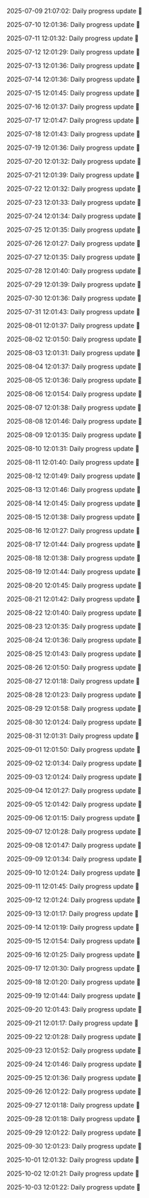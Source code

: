2025-07-09 21:07:02: Daily progress update 🚀

2025-07-10 12:01:36: Daily progress update 🚀

2025-07-11 12:01:32: Daily progress update 🚀

2025-07-12 12:01:29: Daily progress update 🚀

2025-07-13 12:01:36: Daily progress update 🚀

2025-07-14 12:01:36: Daily progress update 🚀

2025-07-15 12:01:45: Daily progress update 🚀

2025-07-16 12:01:37: Daily progress update 🚀

2025-07-17 12:01:47: Daily progress update 🚀

2025-07-18 12:01:43: Daily progress update 🚀

2025-07-19 12:01:36: Daily progress update 🚀

2025-07-20 12:01:32: Daily progress update 🚀

2025-07-21 12:01:39: Daily progress update 🚀

2025-07-22 12:01:32: Daily progress update 🚀

2025-07-23 12:01:33: Daily progress update 🚀

2025-07-24 12:01:34: Daily progress update 🚀

2025-07-25 12:01:35: Daily progress update 🚀

2025-07-26 12:01:27: Daily progress update 🚀

2025-07-27 12:01:35: Daily progress update 🚀

2025-07-28 12:01:40: Daily progress update 🚀

2025-07-29 12:01:39: Daily progress update 🚀

2025-07-30 12:01:36: Daily progress update 🚀

2025-07-31 12:01:43: Daily progress update 🚀

2025-08-01 12:01:37: Daily progress update 🚀

2025-08-02 12:01:50: Daily progress update 🚀

2025-08-03 12:01:31: Daily progress update 🚀

2025-08-04 12:01:37: Daily progress update 🚀

2025-08-05 12:01:36: Daily progress update 🚀

2025-08-06 12:01:54: Daily progress update 🚀

2025-08-07 12:01:38: Daily progress update 🚀

2025-08-08 12:01:46: Daily progress update 🚀

2025-08-09 12:01:35: Daily progress update 🚀

2025-08-10 12:01:31: Daily progress update 🚀

2025-08-11 12:01:40: Daily progress update 🚀

2025-08-12 12:01:49: Daily progress update 🚀

2025-08-13 12:01:46: Daily progress update 🚀

2025-08-14 12:01:45: Daily progress update 🚀

2025-08-15 12:01:38: Daily progress update 🚀

2025-08-16 12:01:27: Daily progress update 🚀

2025-08-17 12:01:44: Daily progress update 🚀

2025-08-18 12:01:38: Daily progress update 🚀

2025-08-19 12:01:44: Daily progress update 🚀

2025-08-20 12:01:45: Daily progress update 🚀

2025-08-21 12:01:42: Daily progress update 🚀

2025-08-22 12:01:40: Daily progress update 🚀

2025-08-23 12:01:35: Daily progress update 🚀

2025-08-24 12:01:36: Daily progress update 🚀

2025-08-25 12:01:43: Daily progress update 🚀

2025-08-26 12:01:50: Daily progress update 🚀

2025-08-27 12:01:18: Daily progress update 🚀

2025-08-28 12:01:23: Daily progress update 🚀

2025-08-29 12:01:58: Daily progress update 🚀

2025-08-30 12:01:24: Daily progress update 🚀

2025-08-31 12:01:31: Daily progress update 🚀

2025-09-01 12:01:50: Daily progress update 🚀

2025-09-02 12:01:34: Daily progress update 🚀

2025-09-03 12:01:24: Daily progress update 🚀

2025-09-04 12:01:27: Daily progress update 🚀

2025-09-05 12:01:42: Daily progress update 🚀

2025-09-06 12:01:15: Daily progress update 🚀

2025-09-07 12:01:28: Daily progress update 🚀

2025-09-08 12:01:47: Daily progress update 🚀

2025-09-09 12:01:34: Daily progress update 🚀

2025-09-10 12:01:24: Daily progress update 🚀

2025-09-11 12:01:45: Daily progress update 🚀

2025-09-12 12:01:24: Daily progress update 🚀

2025-09-13 12:01:17: Daily progress update 🚀

2025-09-14 12:01:19: Daily progress update 🚀

2025-09-15 12:01:54: Daily progress update 🚀

2025-09-16 12:01:25: Daily progress update 🚀

2025-09-17 12:01:30: Daily progress update 🚀

2025-09-18 12:01:20: Daily progress update 🚀

2025-09-19 12:01:44: Daily progress update 🚀

2025-09-20 12:01:43: Daily progress update 🚀

2025-09-21 12:01:17: Daily progress update 🚀

2025-09-22 12:01:28: Daily progress update 🚀

2025-09-23 12:01:52: Daily progress update 🚀

2025-09-24 12:01:46: Daily progress update 🚀

2025-09-25 12:01:36: Daily progress update 🚀

2025-09-26 12:01:22: Daily progress update 🚀

2025-09-27 12:01:18: Daily progress update 🚀

2025-09-28 12:01:18: Daily progress update 🚀

2025-09-29 12:01:22: Daily progress update 🚀

2025-09-30 12:01:23: Daily progress update 🚀

2025-10-01 12:01:32: Daily progress update 🚀

2025-10-02 12:01:21: Daily progress update 🚀

2025-10-03 12:01:22: Daily progress update 🚀


